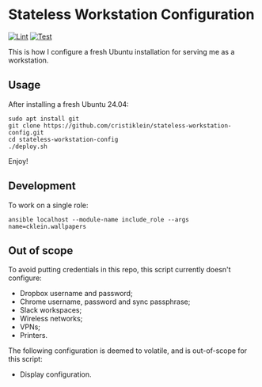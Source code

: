 Stateless Workstation Configuration
===================================

[![Lint](https://github.com/cristiklein/stateless-workstation-config/actions/workflows/lint.yaml/badge.svg)](https://github.com/cristiklein/stateless-workstation-config/actions/workflows/lint.yaml)
[![Test](https://github.com/cristiklein/stateless-workstation-config/actions/workflows/test.yaml/badge.svg)](https://github.com/cristiklein/stateless-workstation-config/actions/workflows/test.yaml)

This is how I configure a fresh Ubuntu installation for serving me as a workstation.

Usage
-----
After installing a fresh Ubuntu 24.04:

```
sudo apt install git
git clone https://github.com/cristiklein/stateless-workstation-config.git
cd stateless-workstation-config
./deploy.sh
```

Enjoy!

Development
-----------
To work on a single role:

```
ansible localhost --module-name include_role --args name=cklein.wallpapers
```

Out of scope
------------
To avoid putting credentials in this repo, this script currently doesn't configure:

- Dropbox username and password;
- Chrome username, password and sync passphrase;
- Slack workspaces;
- Wireless networks;
- VPNs;
- Printers.

The following configuration is deemed to volatile, and is out-of-scope for this script:

- Display configuration.
